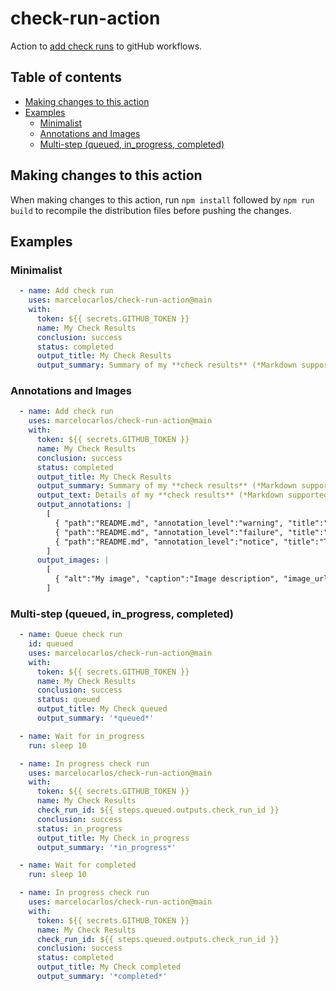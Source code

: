 # check-run-action

Action to [add check runs](https://docs.github.com/en/rest/checks/runs?apiVersion=2022-11-28#create-a-check-run) to gitHub workflows.

## Table of contents

<!-- toc -->

- [Making changes to this action](#making-changes-to-this-action)
- [Examples](#examples)
  - [Minimalist](#minimalist)
  - [Annotations and Images](#annotations-and-images)
  - [Multi-step (queued, in_progress, completed)](#multi-step-queued-in_progress-completed)

<!-- tocstop -->

## Making changes to this action

When making changes to this action, run `npm install` followed by `npm run build` to recompile the distribution files before pushing the changes.

## Examples

### Minimalist

```yaml
  - name: Add check run
    uses: marcelocarlos/check-run-action@main
    with:
      token: ${{ secrets.GITHUB_TOKEN }}
      name: My Check Results
      conclusion: success
      status: completed
      output_title: My Check Results
      output_summary: Summary of my **check results** (*Markdown supported*)
```

### Annotations and Images

```yaml
  - name: Add check run
    uses: marcelocarlos/check-run-action@main
    with:
      token: ${{ secrets.GITHUB_TOKEN }}
      name: My Check Results
      conclusion: success
      status: completed
      output_title: My Check Results
      output_summary: Summary of my **check results** (*Markdown supported*)
      output_text: Details of my **check results** (*Markdown supported*)
      output_annotations: |
        [
          { "path":"README.md", "annotation_level":"warning", "title":"Title of my warning check", "message":"Message abc.", "start_line":1,"end_line":2 },
          { "path":"README.md", "annotation_level":"failure", "title":"Title of failure check", "message":"Message xyz.", "start_line":3,"end_line":5 },
          { "path":"README.md", "annotation_level":"notice", "title":"Title of notice check", "message":"Message notice test.", "start_line":8,"end_line":9, "raw_details":"Raw notice details here" }
        ]
      output_images: |
        [
          { "alt":"My image", "caption":"Image description", "image_url":"https://fastly.picsum.photos/id/43/200/200.jpg?hmac=gMoEYpdjrHoRnKoyIdtTknuqyCQDTC8exwLaKHpMv6E"}
        ]
```

### Multi-step (queued, in_progress, completed)

```yaml
  - name: Queue check run
    id: queued
    uses: marcelocarlos/check-run-action@main
    with:
      token: ${{ secrets.GITHUB_TOKEN }}
      name: My Check Results
      conclusion: success
      status: queued
      output_title: My Check queued
      output_summary: '*queued*'

  - name: Wait for in_progress
    run: sleep 10

  - name: In progress check run
    uses: marcelocarlos/check-run-action@main
    with:
      token: ${{ secrets.GITHUB_TOKEN }}
      name: My Check Results
      check_run_id: ${{ steps.queued.outputs.check_run_id }}
      conclusion: success
      status: in_progress
      output_title: My Check in_progress
      output_summary: '*in_progress*'

  - name: Wait for completed
    run: sleep 10

  - name: In progress check run
    uses: marcelocarlos/check-run-action@main
    with:
      token: ${{ secrets.GITHUB_TOKEN }}
      name: My Check Results
      check_run_id: ${{ steps.queued.outputs.check_run_id }}
      conclusion: success
      status: completed
      output_title: My Check completed
      output_summary: '*completed*'
```
